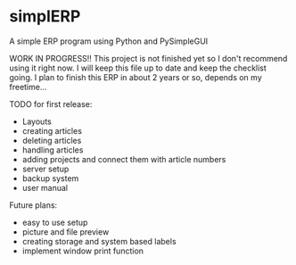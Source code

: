 # simplERP
A simple ERP program using Python and PySimpleGUI

WORK IN PROGRESS!!
This project is not finished yet so I don't recommend using it right now.
I will keep this file up to date and keep the checklist going.
I plan to finish this ERP in about 2 years or so, depends on my freetime...

TODO for first release:
- Layouts
- creating articles
- deleting articles
- handling articles
- adding projects and connect them with article numbers
- server setup
- backup system
- user manual

Future plans:
- easy to use setup
- picture and file preview
- creating storage and system based labels
- implement window print function
